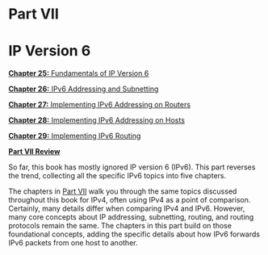 # Part VII


# IP Version 6

[**Chapter 25:** Fundamentals of IP Version 6](vol1_ch25.md#ch25)

[**Chapter 26:** IPv6 Addressing and Subnetting](vol1_ch26.md#ch26)

[**Chapter 27:** Implementing IPv6 Addressing on Routers](vol1_ch27.md#ch27)

[**Chapter 28:** Implementing IPv6 Addressing on Hosts](vol1_ch28.md#ch28)

[**Chapter 29:** Implementing IPv6 Routing](vol1_ch29.md#ch29)

[**Part VII Review**](vol1_part-p07.md#part-p07)

So far, this book has mostly ignored IP version 6 (IPv6). This part reverses the trend, collecting all the specific IPv6 topics into five chapters.

The chapters in [Part VII](vol1_part07.md#part07) walk you through the same topics discussed throughout this book for IPv4, often using IPv4 as a point of comparison. Certainly, many details differ when comparing IPv4 and IPv6. However, many core concepts about IP addressing, subnetting, routing, and routing protocols remain the same. The chapters in this part build on those foundational concepts, adding the specific details about how IPv6 forwards IPv6 packets from one host to another.